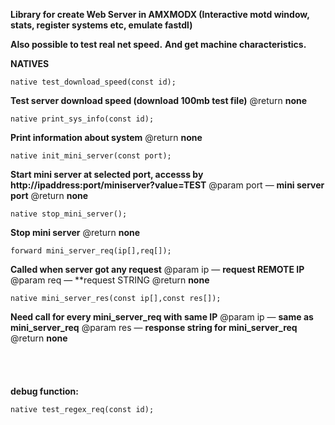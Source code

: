 
**Library for create Web Server in AMXMODX (Interactive motd window, stats, register systems etc, emulate fastdl)**

**Also possible to test real net speed.**
**And get machine characteristics.**
 
**NATIVES**

	native test_download_speed(const id);
 **Test server download speed (download 100mb test file)**
 @return  **none**
 

	native print_sys_info(const id);
 **Print information about system**
 @return  **none**


	native init_mini_server(const port);
  **Start mini server at selected port, accesss by http://ipaddress:port/miniserver?value=TEST**
 @param port    — **mini server port**
 @return  **none**

	native stop_mini_server();

 **Stop mini server**
 @return  **none**


	forward mini_server_req(ip[],req[]);
**Called when server got any request**
@param ip   — **request REMOTE IP**
@param req  —  **request STRING
@return **none**



	native mini_server_res(const ip[],const res[]);
**Need call for every mini_server_req with same IP**
@param ip    — **same as mini_server_req**
@param res	 — **response string for mini_server_req**
@return  **none**
\
\
\
\
\
**debug function:**


	native test_regex_req(const id);
